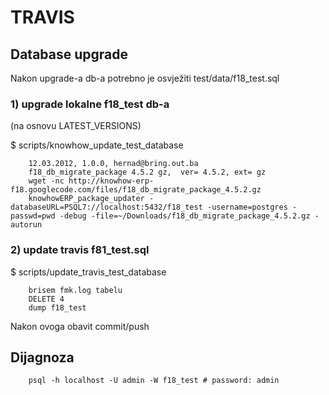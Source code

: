 # TRAVIS

## Database upgrade

Nakon upgrade-a db-a potrebno je osvježiti test/data/f18_test.sql

### 1) upgrade lokalne f18_test db-a

(na osnovu LATEST_VERSIONS)

$ scripts/knowhow_update_test_database

        12.03.2012, 1.0.0, hernad@bring.out.ba
        f18_db_migrate_package 4.5.2 gz,  ver= 4.5.2, ext= gz
        wget -nc http://knowhow-erp-f18.googlecode.com/files/f18_db_migrate_package_4.5.2.gz
        knowhowERP_package_updater -databaseURL=PSQL7://localhost:5432/f18_test -username=postgres -passwd=pwd -debug -file=~/Downloads/f18_db_migrate_package_4.5.2.gz -autorun


### 2) update travis f81_test.sql

$ scripts/update_travis_test_database 

        brisem fmk.log tabelu
        DELETE 4
        dump f18_test

Nakon ovoga obavit commit/push

## Dijagnoza

        psql -h localhost -U admin -W f18_test # password: admin

